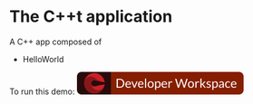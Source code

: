 # The C++t application
A C++ app composed of
- HelloWorld


To run this demo: [![Contribute](factory-contribute.svg)](https://codeready-crw.apps.cluster-crw-7c2a.crw-7c2a.example.opentlc.com/factory?url=https://github.com/anurag-saran/cpp-hello-world)

